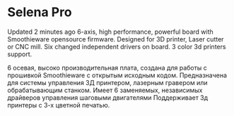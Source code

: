 # Selena Pro
Updated 2 minutes ago
6-axis, high performance, powerful board with Smoothieware opensource firmware. Designed for 3D printer, Laser cutter or CNC mill. Six changed independent drivers on board. 3 color 3d printers support.

6 осевая, высоко производительная плата, создана для работы с прошивкой Smoothieware с открытым исходным кодом. Предназначена для системы управления 3Д принтером, лазерным гравером или обрабатывающим станком. Имеет 6 заменяемых, независимых драйверов управления шаговыми двигателями Поддерживает 3д принтеры с 3-х цветной печатью.

